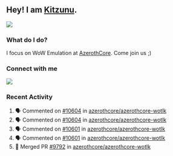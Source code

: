 ## Hey! I am [Kitzunu](https://Github.com/Kitzunu).

<!--<a href="https://github-readme-stats.kitzunu.vercel.app/api?username=Kitzunu&show_icons=true&theme=dark">
  <img align="center" src="https://github-readme-stats.kitzunu.vercel.app/api?username=Kitzunu&show_icons=true&theme=dark" />
</a>-->
<a href="https://github-readme-stats.kitzunu.vercel.app/api?username=Kitzunu&show_icons=true&theme=dark">
  <img align="center" src="https://github-readme-stats.vercel.app/api/top-langs/?username=Kitzunu&layout=compact&theme=dark" />
</a>

### What do I do?

I focus on WoW Emulation at [AzerothCore](https://Github.com/AzerothCore). Come join us ;)

### Connect with me
[![](https://img.shields.io/badge/AzerothCore%20Discord-Connect%20with%20me!-green)](https://discord.com/invite/gkt4y2x)

### Recent Activity

<!--START_SECTION:activity-->
1. 🗣 Commented on [#10604](https://github.com/azerothcore/azerothcore-wotlk/issues/10604) in [azerothcore/azerothcore-wotlk](https://github.com/azerothcore/azerothcore-wotlk)
2. 🗣 Commented on [#10604](https://github.com/azerothcore/azerothcore-wotlk/issues/10604) in [azerothcore/azerothcore-wotlk](https://github.com/azerothcore/azerothcore-wotlk)
3. 🗣 Commented on [#10601](https://github.com/azerothcore/azerothcore-wotlk/issues/10601) in [azerothcore/azerothcore-wotlk](https://github.com/azerothcore/azerothcore-wotlk)
4. 🗣 Commented on [#10601](https://github.com/azerothcore/azerothcore-wotlk/issues/10601) in [azerothcore/azerothcore-wotlk](https://github.com/azerothcore/azerothcore-wotlk)
5. 🎉 Merged PR [#9792](https://github.com/azerothcore/azerothcore-wotlk/pull/9792) in [azerothcore/azerothcore-wotlk](https://github.com/azerothcore/azerothcore-wotlk)
<!--END_SECTION:activity-->
